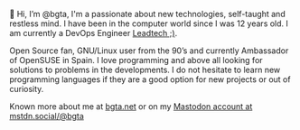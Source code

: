 👋 Hi, I’m @bgta, I'm a passionate about new technologies, self-taught and restless mind. 
I have been in the computer world since I was 12 years old. I am currently a DevOps Engineer [Leadtech ;)](https://leadtech.com/).

Open Source fan, GNU/Linux user from the 90’s and currently Ambassador of OpenSUSE in Spain. 
I love programming and above all looking for solutions to problems in the developments. 
I do not hesitate to learn new programming languages if they are a good option for new projects or out of curiosity.

Known more about me at <a href="https://bgta.net/" rel="me">bgta.net</a> or on my <a href="https://mstdn.social/@bgta" rel="me">Mastodon account at mstdn.social/@bgta</a>


<!---
bgta/bgta is a ✨ special ✨ repository because its `README.md` (this file) appears on your GitHub profile.
You can click the Preview link to take a look at your changes.
--->
